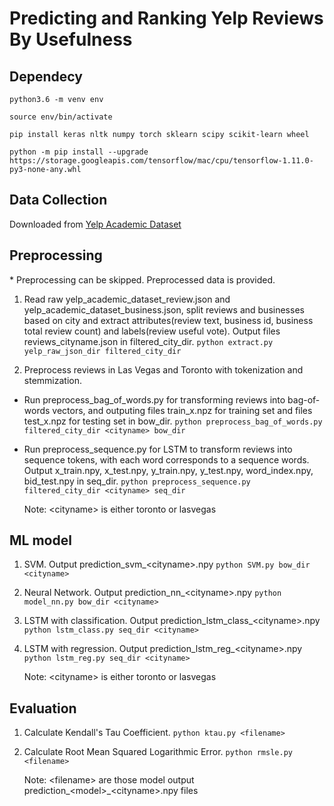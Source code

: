 # Predicting and Ranking Yelp Reviews By Usefulness

## Dependecy
`python3.6 -m venv env`

`source env/bin/activate`

`pip install keras nltk numpy torch sklearn scipy scikit-learn wheel` 

`python -m pip install --upgrade https://storage.googleapis.com/tensorflow/mac/cpu/tensorflow-1.11.0-py3-none-any.whl`

## Data Collection
Downloaded from [Yelp Academic Dataset](https://www.yelp.com/dataset) 

## Preprocessing
\* Preprocessing can be skipped. Preprocessed data is provided.
1. 	Read raw yelp_academic_dataset_review.json and yelp_academic_dataset_business.json, split reviews and businesses based on city and extract attributes(review text, business id, business total review count) and labels(review useful vote). Output files reviews_cityname.json in filtered_city_dir. 
	`python extract.py yelp_raw_json_dir filtered_city_dir`

2. 	Preprocess reviews in Las Vegas and Toronto with tokenization and stemmization. 
 - Run preprocess_bag_of_words.py for transforming reviews into bag-of-words vectors, and outputing files train_x.npz for training set and files test_x.npz for testing set in bow_dir. 
 	`python preprocess_bag_of_words.py filtered_city_dir <cityname> bow_dir`

 - Run preprocess_sequence.py for LSTM to transform reviews into sequence tokens, with each word corresponds to a sequence words. Output x_train.npy, x_test.npy, y_train.npy, y_test.npy, word_index.npy, bid_test.npy in seq_dir. 
	`python preprocess_sequence.py filtered_city_dir <cityname> seq_dir`
	
	Note: \<cityname\> is either toronto or lasvegas

## ML model
1.	SVM. Output prediction_svm_\<cityname\>.npy
 	`python SVM.py bow_dir <cityname>`

2.	Neural Network. Output prediction_nn_\<cityname\>.npy
 	`python model_nn.py bow_dir <cityname>`

3.	LSTM with classification. Output prediction_lstm_class_\<cityname\>.npy
 	`python lstm_class.py seq_dir <cityname>`

4.	LSTM with regression. Output prediction_lstm_reg_\<cityname\>.npy
 	`python lstm_reg.py seq_dir <cityname>`
	
	Note: \<cityname\> is either toronto or lasvegas
	
## Evaluation
1. 	Calculate Kendall's Tau Coefficient. 
	`python ktau.py <filename>`

2.	Calculate Root Mean Squared Logarithmic Error. 
	`python rmsle.py <filename>`
	
	Note: \<filename\> are those model output prediction_\<model\>_\<cityname\>.npy files
